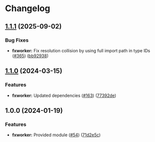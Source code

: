 # Changelog

## [1.1.1](https://github.com/ankorstore/yokai/compare/fxworker/v1.1.0...fxworker/v1.1.1) (2025-09-02)


### Bug Fixes

* **fxworker:** Fix resolution collision by using full import path in type IDs ([#365](https://github.com/ankorstore/yokai/issues/365)) ([bb92938](https://github.com/ankorstore/yokai/commit/bb92938031f7cbab1e04ec6bf844d870c204bcac))

## [1.1.0](https://github.com/ankorstore/yokai/compare/fxworker/v1.0.0...fxworker/v1.1.0) (2024-03-15)


### Features

* **fxworker:** Updated dependencies ([#163](https://github.com/ankorstore/yokai/issues/163)) ([77392de](https://github.com/ankorstore/yokai/commit/77392de3605cef128c2b37e91ca7813376d7335a))

## 1.0.0 (2024-01-19)


### Features

* **fxworker:** Provided module ([#54](https://github.com/ankorstore/yokai/issues/54)) ([71d2e5c](https://github.com/ankorstore/yokai/commit/71d2e5c601f4037e96a16eb346a26302cb250edc))
